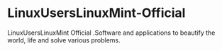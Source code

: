 # LinuxUsersLinuxMint-Official
LinuxUsersLinuxMint Official .Software and applications to beautify the world, life and solve various problems.
